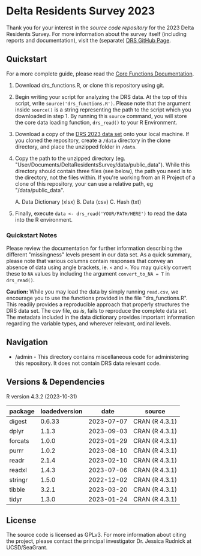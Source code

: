 # Delta Residents Survey 2023

Thank you for your interest in the *source code repository* for the 2023 Delta Residents Survey. For more information about the survey itself (including reports and documentation), visit the (separate) [DRS GitHub Page](https://ktomari.github.io/DeltaResidentsSurvey/).

## Quickstart

For a more complete guide, please read the [Core Functions Documentation](https://ktomari.github.io/DeltaResidentsSurvey/doc_drs_functions.html).

1. Download drs_functions.R, or clone this repository using git.

2. Begin writing your script for analyzing the DRS data. At the top of this script, write `source('drs_functions.R')`. Please note that the argument inside `source()` is a string representing the path to the script which you downloaded in step 1. By running this `source` command, you will store the core data loading function, `drs_read()` to your R Environment.

3. Download a copy of the [DRS 2023 data set](https://www.openicpsr.org/openicpsr/project/195447/version/V1/view?path=/openicpsr/195447/fcr:versions/V1/DRS-public-data_2023_12_01.zip&type=file) onto your local machine. If you cloned the repository, create a `/data` directory in the clone directory, and place the unzipped folder in `/data`. 

4. Copy the path to the unzipped directory (eg. "User/Documents/DeltaResidentsSurvey/data/public_data"). While this directory should contain three files (see below), the path you need is to the directory, not the files within. If you're working from an R Project of a clone of this repository, your can use a relative path, eg "/data/public_data".

    A. Data Dictionary (xlsx)
    B. Data (csv)
    C. Hash (txt)

5. Finally, execute `data <- drs_read('YOUR/PATH/HERE')` to read the data into the R environment. 

### Quickstart Notes

Please review the documentation for further information describing the different "missingness" levels present in our data set. As a quick summary, please note that various columns contain responses that convey an absence of data using angle brackets, ie. `<` and `>`. You may quickly convert these to `NA` values by including the argument `convert_to_NA = T` in `drs_read()`.

**Caution:** While you may load the data by simply running `read.csv`, we encourage you to use the functions provided in the file "drs_functions.R". This readily provides a reproducible approach that properly structures the DRS data set. The csv file, *as is*, fails to reproduce the complete data set. The metadata included in the data dictionary provides important information regarding the variable types, and wherever relevant, ordinal levels.

## Navigation

* /admin - This directory contains miscellaneous code for administering this repository. It does not contain DRS data relevant code.

## Versions & Dependencies

R version 4.3.2 (2023-10-31)

|package|loadedversion|date      |source        |
|-------|-------------|----------|--------------|
|digest |0.6.33       |2023-07-07|CRAN (R 4.3.1)|
|dplyr  |1.1.3        |2023-09-03|CRAN (R 4.3.1)|
|forcats|1.0.0        |2023-01-29|CRAN (R 4.3.1)|
|purrr  |1.0.2        |2023-08-10|CRAN (R 4.3.1)|
|readr  |2.1.4        |2023-02-10|CRAN (R 4.3.1)|
|readxl |1.4.3        |2023-07-06|CRAN (R 4.3.1)|
|stringr|1.5.0        |2022-12-02|CRAN (R 4.3.1)|
|tibble |3.2.1        |2023-03-20|CRAN (R 4.3.1)|
|tidyr  |1.3.0        |2023-01-24|CRAN (R 4.3.1)|

## License

The source code is licensed as GPLv3. For more information about citing the project, please contact the principal investigator Dr. Jessica Rudnick at UCSD/SeaGrant.

